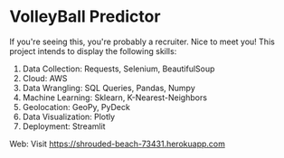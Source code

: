 # VolleyBall Predictor

If you're seeing this, you're probably a recruiter. Nice to meet you!
This project intends to display the following skills:

1) Data Collection: Requests, Selenium, BeautifulSoup
2) Cloud: AWS
3) Data Wrangling: SQL Queries, Pandas, Numpy
4) Machine Learning: Sklearn, K-Nearest-Neighbors
5) Geolocation: GeoPy, PyDeck
6) Data Visualization: Plotly
7) Deployment: Streamlit

Web: Visit https://shrouded-beach-73431.herokuapp.com



